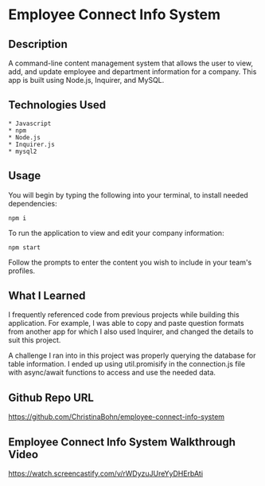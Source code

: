 # Employee Connect Info System

## Description

A command-line content management system that allows the user to view, add, and update employee and department information for a company. This app is built using Node.js, Inquirer, and MySQL.

## Technologies Used

    * Javascript
    * npm
    * Node.js
    * Inquirer.js
    * mysql2

## Usage

You will begin by typing the following into your terminal, to install needed dependencies:

```
npm i
```
To run the application to view and edit your company information:

```
npm start
```
Follow the prompts to enter the content you wish to include in your team's profiles.

## What I Learned

I frequently referenced code from previous projects while building this application. For example, I was able to copy and paste question formats from another app for which I also used Inquirer, and changed the details to suit this project.

A challenge I ran into in this project was properly querying the database for table information. I ended up using util.promisify in the connection.js file with async/await functions to access and use the needed data.

## Github Repo URL

https://github.com/ChristinaBohn/employee-connect-info-system

## Employee Connect Info System Walkthrough Video

https://watch.screencastify.com/v/rWDyzuJUreYyDHErbAti